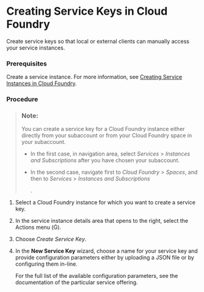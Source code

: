 <!-- loio6fcac08409db4b0f9ad55a6acd4d31c5 -->

<link rel="stylesheet" type="text/css" href="../../css/sap-icons.css"/>

# Creating Service Keys in Cloud Foundry

Create service keys so that local or external clients can manually access your service instances.





### Prerequisites

Create a service instance. For more information, see [Creating Service Instances in Cloud Foundry](creating-service-instances-in-cloud-foundry-6d6846d.md).



### Procedure

> ### Note:  
> You can create a service key for a Cloud Foundry instance either directly from your subaccount or from your Cloud Foundry space in your subaccount.
> 
> -   In the first case, in navigation area, select *Services* \> *Instances and Subscriptions* after you have chosen your subaccount.
> 
> -   In the second case, navigate first to *Cloud Foundry* \> *Spaces*, and then to *Services* \> *Instances and Subscriptions*
> 
>     .

1.  Select a Cloud Foundry instance for which you want to create a service key.

2.  In the service instance details area that opens to the right, select the Actions menu \(<span class="SAP-icons"></span>\).

3.  Choose *Create Service Key*.

4.  In the **New Service Key** wizard, choose a name for your service key and provide configuration parameters either by uploading a JSON file or by configuring them in-line.

    For the full list of the available configuration parameters, see the documentation of the particular service offering.


